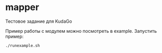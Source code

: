 # mapper
Тестовое задание для KudaGo

Пример работы с модулем можно посмотреть в example.
Запустить пример:
```
./runexample.sh
```
